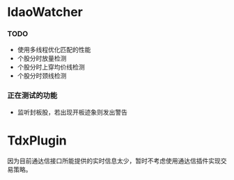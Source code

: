 # IdaoWatcher
### TODO
* 使用多线程优化匹配的性能
* 个股分时放量检测
* 个股分时上穿均价线检测
* 个股分时颈线检测

### 正在测试的功能
* 监听封板股，若出现开板迹象则发出警告


# TdxPlugin
因为目前通达信接口所能提供的实时信息太少，暂时不考虑使用通达信插件实现交易策略。
